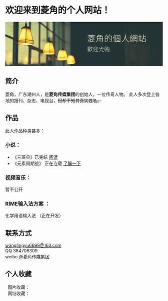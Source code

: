 # 欢迎来到菱角的个人网站！
![HELLO](https://raw.githubusercontent.com/lenjow/lenjow.github.io/master/橫幅--设计创建于创客贴.jpg)
## 简介
菱角，广东潮州人，是**菱角传媒集团**的创始人，一位传奇人物。
此人多次登上各地的报刊、杂志、电视台，~~但却不知其真实姓名。~~
## 作品
此人作品种类甚多：
### 小说：
* 《三班典》已完结  [阅读](http://www.timeface.cn/book/641264547403/pod?type=0)
* 《元素周期战》 正在连载 [了解一下](https://lenjow.github.io/chemistry/)
### 视频音乐： 
 暂不公开
### RIME输入法方案 ：
 化学用语输入法 （正在开发）
## 联系方式
   wanglingyu6699@163.com  <br/>
   QQ 384708309 <br/>
   weibo @菱角传媒集团
## 个人收藏 
   图片收藏： <br/>
   网址收藏：
